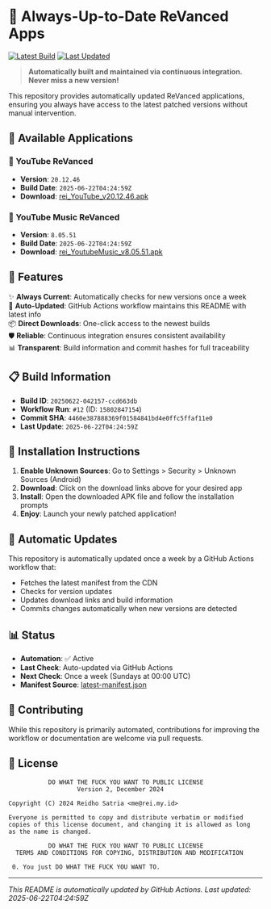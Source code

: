 # 🎯 Always-Up-to-Date ReVanced Apps

[![Latest Build](https://img.shields.io/badge/Build-20250622--042157--ccd663db-blue)](https://cdn.rei.my.id/revanced/)
[![Last Updated](https://img.shields.io/badge/Last%20Updated-2025--06--22T04%3A24%3A59Z-green)](https://cdn.rei.my.id/revanced/latest-manifest.json)

> **Automatically built and maintained via continuous integration. Never miss a new version!**

This repository provides automatically updated ReVanced applications, ensuring you always have access to the latest patched versions without manual intervention.

## 📱 Available Applications

### 🎥 YouTube ReVanced
- **Version**: `20.12.46`
- **Build Date**: `2025-06-22T04:24:59Z`
- **Download**: [rei_YouTube_v20.12.46.apk](https://cdn.rei.my.id/revanced/rei_YouTube_v20.12.46.apk)

### 🎵 YouTube Music ReVanced
- **Version**: `8.05.51`
- **Build Date**: `2025-06-22T04:24:59Z`
- **Download**: [rei_YoutubeMusic_v8.05.51.apk](https://cdn.rei.my.id/revanced/rei_YoutubeMusic_v8.05.51.apk)

## 🚀 Features

✨ **Always Current**: Automatically checks for new versions once a week  
🔄 **Auto-Updated**: GitHub Actions workflow maintains this README with latest info  
📦 **Direct Downloads**: One-click access to the newest builds  
🛡️ **Reliable**: Continuous integration ensures consistent availability  
📊 **Transparent**: Build information and commit hashes for full traceability  

## 📋 Build Information

- **Build ID**: `20250622-042157-ccd663db`
- **Workflow Run**: `#12` (ID: `15802847154`)
- **Commit SHA**: `4460e387888369f01584841bd4e0ffc5ffaf11e0`
- **Last Update**: `2025-06-22T04:24:59Z`

## 📖 Installation Instructions

1. **Enable Unknown Sources**: Go to Settings > Security > Unknown Sources (Android)
2. **Download**: Click on the download links above for your desired app
3. **Install**: Open the downloaded APK file and follow the installation prompts
4. **Enjoy**: Launch your newly patched application!

## 🔄 Automatic Updates

This repository is automatically updated once a week by a GitHub Actions workflow that:
- Fetches the latest manifest from the CDN
- Checks for version updates
- Updates download links and build information
- Commits changes automatically when new versions are detected

## 📊 Status

- **Automation**: ✅ Active
- **Last Check**: Auto-updated via GitHub Actions
- **Next Check**: Once a week (Sundays at 00:00 UTC)
- **Manifest Source**: [latest-manifest.json](https://cdn.rei.my.id/revanced/latest-manifest.json)

## 🤝 Contributing

While this repository is primarily automated, contributions for improving the workflow or documentation are welcome via pull requests.

## 📜 License

```
           DO WHAT THE FUCK YOU WANT TO PUBLIC LICENSE
                   Version 2, December 2024

Copyright (C) 2024 Reidho Satria <me@rei.my.id>

Everyone is permitted to copy and distribute verbatim or modified
copies of this license document, and changing it is allowed as long
as the name is changed.

           DO WHAT THE FUCK YOU WANT TO PUBLIC LICENSE
  TERMS AND CONDITIONS FOR COPYING, DISTRIBUTION AND MODIFICATION

 0. You just DO WHAT THE FUCK YOU WANT TO.
```

---

*This README is automatically updated by GitHub Actions. Last updated: 2025-06-22T04:24:59Z*
